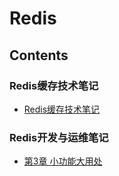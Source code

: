 # Redis

## Contents
### Redis缓存技术笔记
- [Redis缓存技术笔记](doc/Redis.md)

### Redis开发与运维笔记
- [第3章 小功能大用处](doc/redisdev/RedisDev03.md)